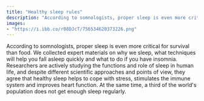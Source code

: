 ```yaml
---
title: "Healthy sleep rules"
description: "According to somnologists, proper sleep is even more critical for survival than food. We collected expert materials on why we sleep, what techniques will help you fall asleep quickly and what to do if you have insomnia"
images:
- "https://i.ibb.co/r08DJcT/756534620373226.png"
---
```


According to somnologists, proper sleep is even more critical for survival than food. We collected expert materials on why we sleep, what techniques will help you fall asleep quickly and what to do if you have insomnia. Researchers are actively studying the functions and role of sleep in human life, and despite different scientific approaches and points of view, they agree that healthy sleep helps to cope with stress, stimulates the immune system and improves heart function. At the same time, a third of the world's population does not get enough sleep regularly.

                    